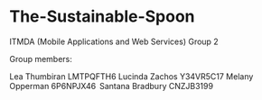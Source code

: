 # The-Sustainable-Spoon

ITMDA (Mobile Applications and Web Services) Group 2

Group members:

Lea Thumbiran LMTPQFTH6 
Lucinda Zachos Y34VR5C17
Melany Opperman 6P6NPJX46 
Santana Bradbury CNZJB3199
